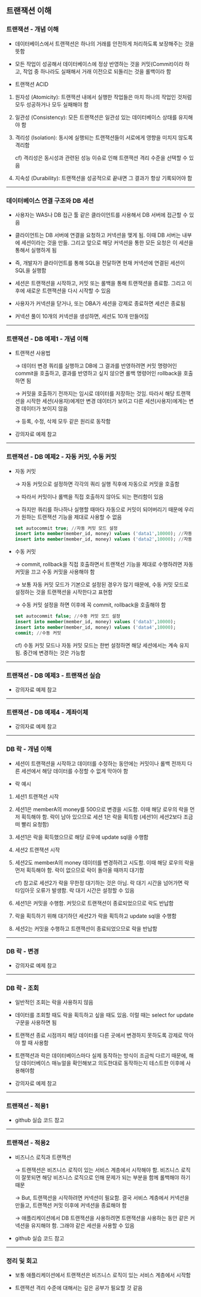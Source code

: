 ## 트랜잭션 이해

### 트랜잭션 - 개념 이해

- 데이터베이스에서 트랜잭션은 하나의 거래를 안전하게 처리하도록 보장해주는 것을 뜻함

- 모든 작업이 성공해서 데이터베이스에 정상 반영하는 것을 커밋(Commit)이라 하고, 작업 중 하나라도 실패해서 거래 이전으로 되돌리는 것을 롤백이라 함

- 트랜잭션 ACID

1. 원자성 (Atomicity): 트랜잭션 내에서 실행한 작업들은 마치 하나의 작업인 것처럼 모두 성공하거나 모두 실패해야 함

2. 일관성 (Consistency): 모든 트랜잭션은 일관성 있는 데이터베이스 상태를 유지해야 함

3. 격리성 (Isolation): 동시에 실행되는 트랜잭션들이 서로에게 영향을 미치지 않도록 격리함

   cf) 격리성은 동시성과 관련된 성능 이슈로 인해 트랜잭션 격리 수준을 선택할 수 있음

4. 지속성 (Durability): 트랜잭션을 성공적으로 끝내면 그 결과가 항상 기록되어야 함

---

### 데이터베이스 연결 구조와 DB 세션

- 사용자는 WAS나 DB 접근 툴 같은 클라이언트를 사용해서 DB 서버에 접근할 수 있음

- 클라이언트는 DB 서버에 연결을 요청하고 커넥션을 맺게 됨. 이때 DB 서버는 내부에 세션이라는 것을 만듦. 그리고 앞으로 해당 커넥션을 통한 모든 요청은 이 세션을 통해서 실행하게 됨

- 즉, 개발자가 클라이언트를 통해 SQL을 전달하면 현재 커넥션에 연결된 세션이 SQL을 실행함

- 세션은 트랜잭션을 시작하고, 커밋 또는 롤백을 통해 트랜잭션을 종료함. 그리고 이후에 새로운 트랜잭션을 다시 시작할 수 있음

- 사용자가 커넥션을 닫거나, 또는 DBA가 세션을 강제로 종료하면 세션은 종료됨

- 커넥션 풀이 10개의 커넥션을 생성하면, 세션도 10개 만들어짐

---

### 트랜잭션 - DB 예제1 - 개념 이해

- 트랜잭션 사용법

  → 데이터 변경 쿼리를 실행하고 DB에 그 결과를 반영하려면 커밋 명령어인 commit을 호출하고, 결과를 반영하고 싶지 않으면 롤백 명령어인 rollback을 호출하면 됨

  → 커밋을 호출하기 전까지는 임시로 데이터를 저장하는 것임. 따라서 해당 트랜잭션을 시작한 세션(사용자)에게만 변경 데이터가 보이고 다른 세션(사용자)에게는 변경 데이터가 보이지 않음

  → 등록, 수정, 삭제 모두 같은 원리로 동작함

- 강의자료 예제 참고

---

### 트랜잭션 - DB 예제2 - 자동 커밋, 수동 커밋

- 자동 커밋

  → 자동 커밋으로 설정하면 각각의 쿼리 실행 직후에 자동으로 커밋을 호출함

  → 따라서 커밋이나 롤백을 직접 호출하지 않아도 되는 편리함이 있음

  → 하지만 쿼리를 하나하나 실행할 때마다 자동으로 커밋이 되어버리기 때문에 우리가 원하는 트랜잭션 기능을 제대로 사용할 수 없음

  ```sql
  set autocommit true; //자동 커밋 모드 설정
  insert into member(member_id, money) values ('data1',10000); //자동 커밋
  insert into member(member_id, money) values ('data2',10000); //자동 커밋
  ```

- 수동 커밋

  → commit, rollback을 직접 호출하면서 트랜잭션 기능을 제대로 수행하려면 자동 커밋을 끄고 수동 커밋을 사용해야 함

  → 보통 자동 커밋 모드가 기본으로 설정된 경우가 많기 때문에, 수동 커밋 모드로 설정하는 것을 트랜잭션을 시작한다고 표현함

  → 수동 커밋 설정을 하면 이후에 꼭 commit, rollback을 호출해야 함

  ```sql
  set autocommit false; //수동 커밋 모드 설정
  insert into member(member_id, money) values ('data3',10000);
  insert into member(member_id, money) values ('data4',10000);
  commit; //수동 커밋
  ```

  cf) 수동 커밋 모드나 자동 커밋 모드는 한번 설정하면 해당 세션에서는 계속 유지됨. 중간에 변경하는 것은 가능함

---

### 트랜잭션 - DB 예제3 - 트랜잭션 실습

- 강의자료 예제 참고

---

### 트랜잭션 - DB 예제4 - 계좌이체

- 강의자료 예제 참고

---

### DB 락 - 개념 이해

- 세션이 트랜잭션을 시작하고 데이터를 수정하는 동안에는 커밋이나 롤백 전까지 다른 세션에서 해당 데이터를 수정할 수 없게 막아야 함

- 락 예시

1. 세션1 트랜잭션 시작

2. 세션1은 memberA의 money를 500으로 변경을 시도함. 이때 해당 로우의 락을 먼저 획득해야 함. 락이 남아 있으므로 세션 1은 락을 획득함 (세션1이 세션2보다 조금 떠 빨리 요청함)

3. 세션1은 락을 획득했으므로 해당 로우에 update sql을 수행함

4. 세션2 트랜잭션 시작

5. 세션2도 memberA의 money 데이터를 변경하려고 시도함. 이때 해당 로우의 락을 먼저 획득해야 함. 락이 없으므로 락이 돌아올 때까지 대기함

   cf) 참고로 세션2가 락을 무한정 대기하는 것은 아님. 락 대기 시간을 넘어가면 락 타임아웃 오류가 발생함. 락 대기 시간은 설정할 수 있음

6. 세션1은 커밋을 수행함. 커밋으로 트랜잭션이 종료되었으므로 락도 반납함

7. 락을 획득하기 위해 대기하던 세션2가 락을 획득하고 update sql을 수행함

8. 세션2는 커밋을 수행하고 트랜잭션이 종료되었으므로 락을 반납함

---

### DB 락 - 변경

- 강의자료 예제 참고

---

### DB 락 - 조회

- 일반적인 조회는 락을 사용하지 않음

- 데이터를 조회할 때도 락을 획득하고 싶을 때도 있음. 이럴 때는 select for update 구문을 사용하면 됨

- 트랜잭션 종료 시점까지 해당 데이터를 다른 곳에서 변경하지 못하도록 강제로 막아야 할 때 사용함

- 트랜잭션과 락은 데이터베이스마다 실제 동작하는 방식이 조금씩 다르기 때문에, 해당 데이터베이스 매뉴얼을 확인해보고 의도한대로 동작하는지 테스트한 이후에 사용해야함

- 강의자료 예제 참고

---

### 트랜잭션 - 적용1

- github 실습 코드 참고

---

### 트랜잭션 - 적용2

- 비즈니스 로직과 트랜잭션

  → 트랜잭션은 비즈니스 로직이 있는 서비스 계층에서 시작해야 함. 비즈니스 로직이 잘못되면 해당 비즈니스 로직으로 인해 문제가 되는 부분을 함께 롤백해야 하기 때문

  → But, 트랜잭션을 시작하려면 커넥션이 필요함. 결국 서비스 계층에서 커넥션을 만들고, 트랜잭션 커밋 이후에 커넥션을 종료해야 함

  → 애플리케이션에서 DB 트랜잭션을 사용하려면 트랜잭션을 사용하는 동안 같은 커넥션을 유지해야 함. 그래야 같은 세션을 사용할 수 있음

- github 실습 코드 참고

---

### 정리 및 회고

- 보통 애플리케이션에서 트랜잭션은 비즈니스 로직이 있는 서비스 계층에서 시작함

- 트랜잭션 격리 수준에 대해서는 깊은 공부가 필요할 것 같음
